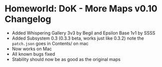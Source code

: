 # Homeworld: DoK - More Maps v0.10 Changelog
- Added Whispering Gallery 3v3 by Begil and Epsilon Base 1v1 by SSSS
- Added Subsystem 0.3 (0.3.3 beta, works just like 0.3.2) note the `patch.json` goes in Contents/ on mac
- Now works on Mac
- All known bugs fixed
- Stability should now be as good as the original maps
